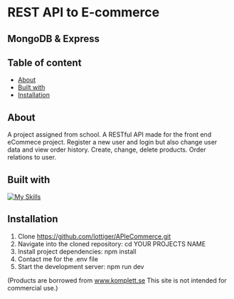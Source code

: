 # REST API to E-commerce

## MongoDB & Express

## Table of content
* [About](#about)
* [Built with](#built-with)
* [Installation](#installation)
  

## About
A project assigned from school. A RESTful API made for the front end eCommece project. Register a new user and login but also change user data and view order history. Create, change, delete products. Order relations to user. 

## Built with
[![My Skills](https://skillicons.dev/icons?i=nodejs,express,mongodb,js)](https://skillicons.dev)

## Installation
1. Clone https://github.com/lottiger/APIeCommerce.git
2. Navigate into the cloned repository: cd YOUR PROJECTS NAME
3. Install project dependencies: npm install
4. Contact me for the .env file
5. Start the development server: npm run dev




(Products are borrowed from www.komplett.se This site is not intended for commercial use.)
   



